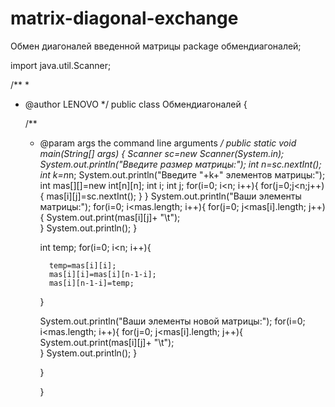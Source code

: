 # matrix-diagonal-exchange
Обмен диагоналей введенной матрицы
package обмендиагоналей;

import java.util.Scanner;

/**
 *
 * @author LENOVO
 */
public class Обмендиагоналей {

    /**
     * @param args the command line arguments
     */
      public static void main(String[] args) {
          Scanner sc=new Scanner(System.in);
          System.out.println("Введите размер матрицы:");
          int n=sc.nextInt();
          int k=n*n;
          System.out.println("Введите "+k+" элементов матрицы:");
          int mas[][]=new int[n][n];
          int i;
          int j;
          for(i=0; i<n; i++){
              for(j=0;j<n;j++){
               mas[i][j]=sc.nextInt();
              }
          }
          System.out.println("Ваши элементы матрицы:");
          for(i=0; i<mas.length; i++){
          for(j=0; j<mas[i].length; j++){
              System.out.print(mas[i][j]+ "\t");  
          }
              System.out.println();
          }
          
          int temp;
          for(i=0; i<n; i++){
         
             temp=mas[i][i];
             mas[i][i]=mas[i][n-1-i];
             mas[i][n-1-i]=temp;
         
          }
          
          System.out.println("Ваши элементы новой матрицы:");
          for(i=0; i<mas.length; i++){
          for(j=0; j<mas[i].length; j++){
              System.out.print(mas[i][j]+ "\t");  
          }
              System.out.println();
          }
          
          }
          
          
          
          }
   
  
